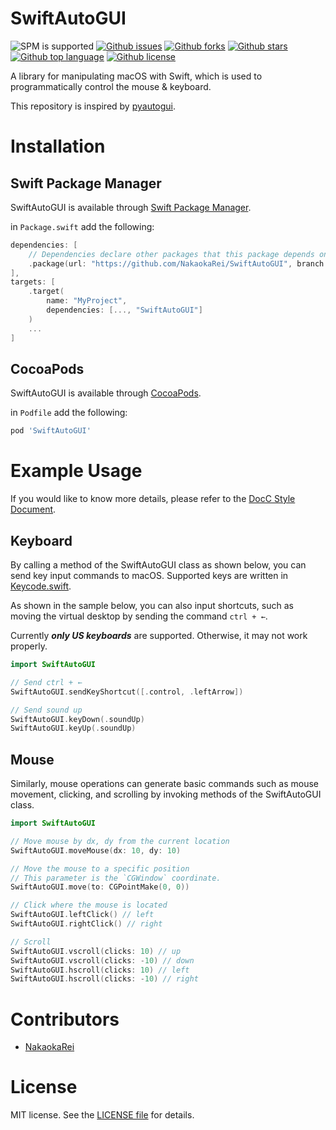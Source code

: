 # SwiftAutoGUI

<!-- # Badges -->
![SPM is supported](https://img.shields.io/badge/SPM-Supported-orange)
[![Github issues](https://img.shields.io/github/issues/NakaokaRei/SwiftAutoGUI)](https://github.com/NakaokaRei/SwiftAutoGUI/issues)
[![Github forks](https://img.shields.io/github/forks/NakaokaRei/SwiftAutoGUI)](https://github.com/NakaokaRei/SwiftAutoGUI/network/members)
[![Github stars](https://img.shields.io/github/stars/NakaokaRei/SwiftAutoGUI)](https://github.com/NakaokaRei/SwiftAutoGUI/stargazers)
[![Github top language](https://img.shields.io/github/languages/top/NakaokaRei/SwiftAutoGUI)](https://github.com/NakaokaRei/SwiftAutoGUI/)
[![Github license](https://img.shields.io/github/license/NakaokaRei/SwiftAutoGUI)](https://github.com/NakaokaRei/SwiftAutoGUI/)

<!-- # Short Description -->

A library for manipulating macOS with Swift, which is used to programmatically control the mouse & keyboard.

This repository is inspired by [pyautogui](https://github.com/asweigart/pyautogui).

# Installation

## Swift Package Manager
SwiftAutoGUI is available through [Swift Package Manager](https://www.swift.org/package-manager/).

in `Package.swift` add the following:

```swift
dependencies: [
    // Dependencies declare other packages that this package depends on.
    .package(url: "https://github.com/NakaokaRei/SwiftAutoGUI", branch: "master")
],
targets: [
    .target(
        name: "MyProject",
        dependencies: [..., "SwiftAutoGUI"]
    )
    ...
]
```

## CocoaPods
SwiftAutoGUI is available through [CocoaPods](https://cocoapods.org/).

in `Podfile` add the following:

```ruby
pod 'SwiftAutoGUI'
```

# Example Usage

If you would like to know more details, please refer to the [DocC Style Document](https://nakaokarei.github.io/SwiftAutoGUI/documentation/swiftautogui/swiftautogui).

## Keyboard

By calling a method of the SwiftAutoGUI class as shown below, you can send key input commands to macOS. Supported keys are written in [Keycode.swift](/Sources/SwiftAutoGUI/Keycode.swift).

As shown in the sample below, you can also input shortcuts, such as moving the virtual desktop by sending the command `ctrl + ←`.

Currently ***only US keyboards*** are supported. Otherwise, it may not work properly.

```swift
import SwiftAutoGUI

// Send ctrl + ←
SwiftAutoGUI.sendKeyShortcut([.control, .leftArrow])

// Send sound up
SwiftAutoGUI.keyDown(.soundUp)
SwiftAutoGUI.keyUp(.soundUp)
```

## Mouse
Similarly, mouse operations can generate basic commands such as mouse movement, clicking, and scrolling by invoking methods of the SwiftAutoGUI class.

```swift
import SwiftAutoGUI

// Move mouse by dx, dy from the current location
SwiftAutoGUI.moveMouse(dx: 10, dy: 10)

// Move the mouse to a specific position
// This parameter is the `CGWindow` coordinate.
SwiftAutoGUI.move(to: CGPointMake(0, 0))

// Click where the mouse is located
SwiftAutoGUI.leftClick() // left
SwiftAutoGUI.rightClick() // right

// Scroll
SwiftAutoGUI.vscroll(clicks: 10) // up
SwiftAutoGUI.vscroll(clicks: -10) // down
SwiftAutoGUI.hscroll(clicks: 10) // left
SwiftAutoGUI.hscroll(clicks: -10) // right
```

# Contributors

- [NakaokaRei](https://github.com/NakaokaRei)

<!-- CREATED_BY_LEADYOU_README_GENERATOR -->

# License
MIT license. See the [LICENSE file](/LICENSE) for details.